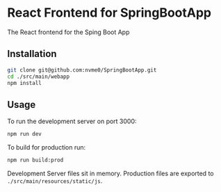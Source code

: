 # React Frontend for SpringBootApp

The React frontend for the Sping Boot App

## Installation

```bash
git clone git@github.com:nvme0/SpringBootApp.git
cd ./src/main/webapp
npm install
```

## Usage

To run the development server on port 3000:

```bash
npm run dev
```

To build for production run:

```bash
npm run build:prod
```

Development Server files sit in memory. Production files are exported to `./src/main/resources/static/js`.
